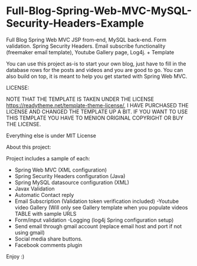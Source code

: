 # Full-Blog-Spring-Web-MVC-MySQL-Security-Headers-Example
Full Blog Spring Web MVC JSP from-end, MySQL back-end. Form validation. Spring Security Headers. Email subscribe functionality (freemaker email template), Youtube Gallery page, Log4j. + Template

You can use this project as-is to start your own blog, just have to fill in the database rows for the posts and videos and you are good to go. You can also build on top, it is meant to help you get started with Spring Web MVC. 

LICENSE:

NOTE THAT THE TEMPLATE IS TAKEN UNDER THE LICENSE https://readytheme.net/template-theme-license/, I HAVE PURCHASED THE LICENSE AND CHANGED THE TEMPLATE UP A BIT. IF YOU WANT TO USE THIS TEMPLATE  YOU HAVE TO MENION ORIGINAL COPYRIGHT OR BUY THE LICENSE.

Everything else is under MIT License

About this project:

Project includes a sample of each:
- Spring Web MVC (XML configuration)
- Spring Security Headers configuration (Java)
- Spring MySQL datasource configuration (XML)
- Javax Validation
- Automatic Contact reply
- Email Subscription (Validation token verification included)
-Youtube video Gallery (Will only see Gallery template when you populate videos TABLE with sample URLS
- Form/input validation
-Logging (log4j Spring configuration setup)
- Send email through gmail account (replace email host and port if not using gmail)
- Social media share buttons.
- Facebook comments plugin

Enjoy :)
